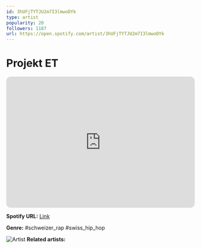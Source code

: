 ```yaml
---
id: 3hUFjTYTJU2m7I3lmwoDYk
type: artist
popularity: 20
followers: 1187
url: https://open.spotify.com/artist/3hUFjTYTJU2m7I3lmwoDYk
---
```

# Projekt ET

<iframe style="border-radius:12px" src="https://open.spotify.com/embed/artist/3hUFjTYTJU2m7I3lmwoDYk" width="100%" height="352" frameBorder="0" allowfullscreen="" allow="autoplay; clipboard-write; encrypted-media; fullscreen; picture-in-picture" loading="lazy"></iframe>

**Spotify URL:** [Link](https://open.spotify.com/artist/3hUFjTYTJU2m7I3lmwoDYk)

**Genre:**  #schweizer_rap #swiss_hip_hop

![Artist](https://i.scdn.co/image/ab6761610000e5eb334d66580c3744c63b39cee2)
**Related artists:**

